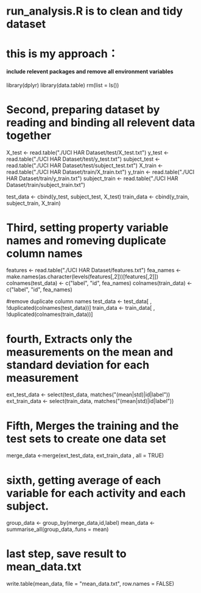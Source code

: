 # run_analysis.R is to clean and tidy dataset
# this is my approach：

#### include relevent packages and remove all environment variables
library(dplyr)
library(data.table)
rm(list = ls())

# Second, preparing dataset by reading and binding all relevent data together 
X_test <- read.table("./UCI HAR Dataset/test/X_test.txt")
y_test <- read.table("./UCI HAR Dataset/test/y_test.txt")
subject_test <- read.table("./UCI HAR Dataset/test/subject_test.txt")
X_train <- read.table("./UCI HAR Dataset/train/X_train.txt")
y_train <- read.table("./UCI HAR Dataset/train/y_train.txt")
subject_train <- read.table("./UCI HAR Dataset/train/subject_train.txt")

test_data <- cbind(y_test, subject_test, X_test)
train_data <- cbind(y_train, subject_train, X_train)

# Third, setting property variable names and romeving duplicate column names
features <- read.table("./UCI HAR Dataset/features.txt")
fea_names <- make.names(as.character(levels(features[,2]))[features[,2]])
colnames(test_data) <- c("label", "id", fea_names)
colnames(train_data) <- c("label", "id", fea_names)

#remove duplicate column names
test_data <- test_data[ , !duplicated(colnames(test_data))]
train_data <- train_data[ , !duplicated(colnames(train_data))]

# fourth, Extracts only the measurements on the mean and standard deviation for each measurement
ext_test_data <- select(test_data, matches("(mean|std)|id|label"))
ext_train_data <- select(train_data, matches("(mean|std)|id|label"))

# Fifth, Merges the training and the test sets to create one data set
merge_data <-merge(ext_test_data, ext_train_data , all = TRUE)

# sixth, getting average of each variable for each activity and each subject.
group_data <- group_by(merge_data,id,label)
mean_data <- summarise_all(group_data,.funs = mean)

# last step, save result to mean_data.txt
write.table(mean_data, file = "mean_data.txt", row.names = FALSE)
